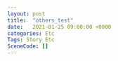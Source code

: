 ```yaml
---
layout: post
title:  "others_test"
date:   2021-01-25 09:00:00 +0000
categories: Etc
Tags: Story Etc
SceneCode: []
---
```

